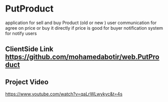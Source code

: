 # PutProduct
application for sell and buy Product (old or new ) user communication for agree  on price or buy it directly if price is good for buyer notification system for notify users

## ClientSide Link https://github.com/mohamedabotir/web.PutProduct

## Project Video
https://www.youtube.com/watch?v=qaLrWLwykyc&t=4s
